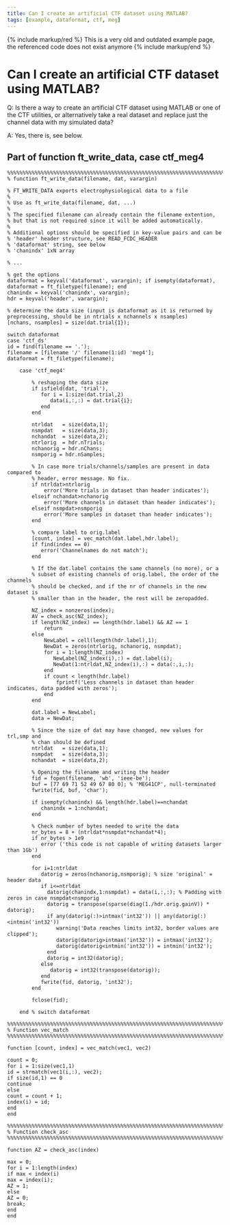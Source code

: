 ```yaml
---
title: Can I create an artificial CTF dataset using MATLAB?
tags: [example, dataformat, ctf, meg]
---
```


{% include markup/red %}
This is a very old and outdated example page, the referenced code does not exist anymore
{% include markup/end %}

# Can I create an artificial CTF dataset using MATLAB?

Q: Is there a way to create an artificial CTF dataset using MATLAB or one of the CTF utilities, or alternatively take a real dataset and replace just the channel data with my simulated data?

A: Yes, there is, see below.

## Part of function ft_write_data, case ctf_meg4

    %%%%%%%%%%%%%%%%%%%%%%%%%%%%%%%%%%%%%%%%%%%%%%%%%%%%%%%%%%%%%%%%%%%%%%%%%%%%%%
    % function ft_write_data(filename, dat, varargin)

    % FT_WRITE_DATA exports electrophysiological data to a file
    %
    % Use as ft_write_data(filename, dat, ...)
    %
    % The specified filename can already contain the filename extention,
    % but that is not required since it will be added automatically.
    %
    % Additional options should be specified in key-value pairs and can be
    % 'header' header structure, see READ_FCDC_HEADER
    % 'dataformat' string, see below
    % 'chanindx' 1xN array

    % ...

    % get the options
    dataformat = keyval('dataformat', varargin); if isempty(dataformat), dataformat = ft_filetype(filename); end
    chanindx = keyval('chanindx', varargin);
    hdr = keyval('header', varargin);

    % determine the data size (input is dataformat as it is returned by preprocessing, should be in ntrials x nchannels x nsamples)
    [nchans, nsamples] = size(dat.trial{1});

    switch dataformat
    case 'ctf_ds'
    id = find(filename == '.');
    filename = [filename '/' filename(1:id) 'meg4'];
    dataformat = ft_filetype(filename);

        case 'ctf_meg4'

            % reshaping the data size
            if isfield(dat, 'trial'),
               for i = 1:size(dat.trial,2)
                  data(i,:,:) = dat.trial{i};
               end
            end

            ntrldat   = size(data,1);
            nsmpdat   = size(data,3);
            nchandat  = size(data,2);
            ntrlorig  = hdr.nTrials;
            nchanorig = hdr.nChans;
            nsmporig = hdr.nSamples;

            % In case more trials/channels/samples are present in data compared to
            % header, error message. No fix.
            if ntrldat>ntrlorig
                error('More trials in dataset than header indicates');
            elseif nchandat>nchanorig
                error('More channels in dataset than header indicates');
            elseif nsmpdat>nsmporig
                error('More samples in dataset than header indicates');
            end

            % compare label to orig.label
            [count, index] = vec_match(dat.label,hdr.label);
            if find(index == 0)
               error('Channelnames do not match');
            end

            % If the dat.label contains the same channels (no more), or a
            % subset of existing channels of orig.label, the order of the channels
            % should be checked, and if the nr of channels in the new dataset is
            % smaller than in the header, the rest will be zeropadded.

            NZ_index = nonzeros(index);
            AV = check_asc(NZ_index);
            if length(NZ_index) == length(hdr.label) && AZ == 1
                return
            else
                NewLabel = cell(length(hdr.label),1);
                NewDat = zeros(ntrlorig, nchanorig, nsmpdat);
                for i = 1:length(NZ_index)
                   NewLabel(NZ_index(i),:) = dat.label(i);
                   NewDat(1:ntrldat,NZ_index(i),:) = data(:,i,:);
                end
                if count < length(hdr.label)
                    fprintf('Less channels in dataset than header indicates, data padded with zeros');
                end
            end

            dat.label = NewLabel;
            data = NewDat;

            % Since the size of dat may have changed, new values for trl,smp and
            % chan should be defined
            ntrldat   = size(data,1);
            nsmpdat   = size(data,3);
            nchandat  = size(data,2);

            % Opening the filename and writing the header
            fid = fopen(filename, 'wb', 'ieee-be');
            buf = [77 69 71 52 49 67 80 0]; % 'MEG41CP', null-terminated
            fwrite(fid, buf, 'char');

            if isempty(chanindx) && length(hdr.label)==nchandat
               chanindx = 1:nchandat;
            end

            % Check number of bytes needed to write the data
            nr_bytes = 8 + (ntrldat*nsmpdat*nchandat*4);
            if nr_bytes > 1e9
               error ('this code is not capable of writing datasets larger than 1Gb')
            end

            for i=1:ntrldat
               datorig = zeros(nchanorig,nsmporig); % size 'original' = header data
               if i<=ntrldat
                 datorig(chanindx,1:nsmpdat) = data(i,:,:); % Padding with zeros in case nsmpdat<nsmporig
                 datorig = transpose(sparse(diag(1./hdr.orig.gainV)) * datorig);
                 if any(datorig(:)>intmax('int32')) || any(datorig(:)<intmin('int32'))
                    warning('Data reaches limits int32, border values are clipped');
                    datorig(datorig>intmax('int32')) = intmax('int32');
                    datorig(datorig<intmin('int32')) = intmin('int32');
                 end
                 datorig = int32(datorig);
               else
                  datorig = int32(transpose(datorig));
               end
               fwrite(fid, datorig, 'int32');
            end

            fclose(fid);

        end % switch dataformat

    %%%%%%%%%%%%%%%%%%%%%%%%%%%%%%%%%%%%%%%%%%%%%%%%%%%%%%%%%%%%%%%%%%%%%%%%%%%
    % Function vec_match
    %%%%%%%%%%%%%%%%%%%%%%%%%%%%%%%%%%%%%%%%%%%%%%%%%%%%%%%%%%%%%%%%%%%%%%%%%%%

    function [count, index] = vec_match(vec1, vec2)

    count = 0;
    for i = 1:size(vec1,1)
    id = strmatch(vec1(i,:), vec2);
    if size(id,1) == 0
    continue
    else
    count = count + 1;
    index(i) = id;
    end
    end

    %%%%%%%%%%%%%%%%%%%%%%%%%%%%%%%%%%%%%%%%%%%%%%%%%%%%%%%%%%%%%%%%%%%%%%%%%%%
    % Function check_asc
    %%%%%%%%%%%%%%%%%%%%%%%%%%%%%%%%%%%%%%%%%%%%%%%%%%%%%%%%%%%%%%%%%%%%%%%%%%%

    function AZ = check_asc(index)

    max = 0;
    for i = 1:length(index)
    if max < index(i)
    max = index(i);
    AZ = 1;
    else
    AZ = 0;
    break;
    end
    end
